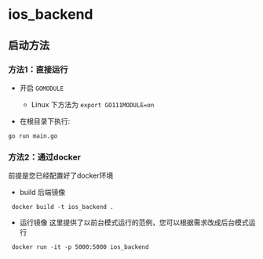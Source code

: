 # ios_backend

## 启动方法

### 方法1：直接运行
- 开启 `GOMODULE`
    - Linux 下方法为 `export GO111MODULE=on`

- 在根目录下执行:
```
go run main.go
```

### 方法2：通过docker
前提是您已经配置好了docker环境
- build 后端镜像
```
 docker build -t ios_backend .
```

- 运行镜像
这里提供了以前台模式运行的范例，您可以根据需求改成后台模式运行
```
 docker run -it -p 5000:5000 ios_backend
```

